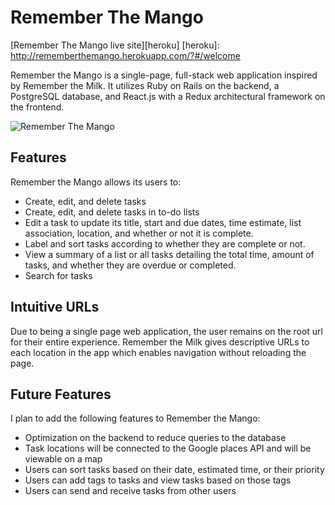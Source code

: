 # Remember The Mango

[Remember The Mango live site][heroku]
[heroku]: http://rememberthemango.herokuapp.com/?#/welcome

Remember the Mango is a single-page, full-stack web application inspired by Remember the Milk. It utilizes Ruby on Rails on the backend, a PostgreSQL database, and React.js with a Redux architectural framework on the frontend.

![Remember The Mango](tasks_page.png)

## Features

Remember the Mango allows its users to:
* Create, edit, and delete tasks
* Create, edit, and delete tasks in to-do lists
* Edit a task to update its title, start and due dates, time estimate, list association, location, and whether or not it is complete.
* Label and sort tasks according to whether they are complete or not.
* View a summary of a list or all tasks detailing the total time, amount of tasks, and whether they are overdue or completed.
* Search for tasks

## Intuitive URLs

Due to being a single page web application, the user remains on the root url for their entire experience. Remember the Milk gives descriptive URLs to each location in the app which enables navigation without reloading the page.


## Future Features

I plan to add the following features to Remember the Mango:

* Optimization on the backend to reduce queries to the database
* Task locations will be connected to the Google places API and will be viewable on a map
* Users can sort tasks based on their date, estimated time, or their priority
* Users can add tags to tasks and view tasks based on those tags
* Users can send and receive tasks from other users
